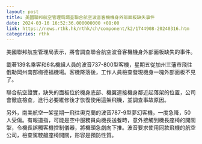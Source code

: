 ```yaml
---
layout: post
title: 美國聯邦航空管理局調查聯合航空波音客機機身外部面板缺失事件
date: 2024-03-16 16:52:36.000000000 +08:00
link: https://news.rthk.hk/rthk/ch/component/k2/1744908-20240316.htm
categories: rthk
---
```


美國聯邦航空管理局表示，將會調查聯合航空波音客機機身外部面板缺失的事件。

載著139名乘客和6名機組人員的波音737-800型客機，星期五從加州三藩市飛往俄勒岡州南部梅德福機場。客機降落後，工作人員檢查發現機身一塊外部面板不見了。

聯合航空證實，缺失的面板位於機身底部、機翼連接機身鄰近起落架的位置，公司會徹底檢查，進行必要維修後才恢復使用這架飛機，並調查事故原因。

另外，南美航空一架星期一飛往奧克蘭的波音787-9型夢幻客機，一度急降，50人受傷。有報道指，可能是空中服務員向機長送餐時，意外接觸到機長座椅的開關掣，令機長誤觸客機控制儀器，將機頭急劇向下推。波音要求使用同款飛機的航空公司，檢查駕駛艙座椅開關，形容是預防性質。

